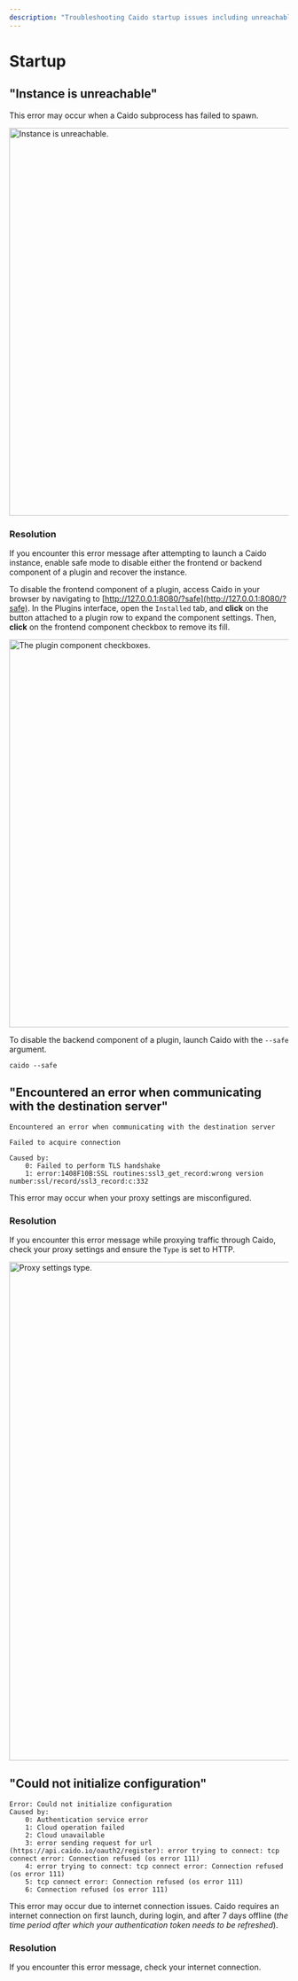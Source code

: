 ```yaml
---
description: "Troubleshooting Caido startup issues including unreachable instances, connection errors, and configuration problems."
---
```


# Startup

## "Instance is unreachable"

This error may occur when a Caido subprocess has failed to spawn.

<img alt="Instance is unreachable." src="/_images/instance_is_unreachable.png" width=700px center/>

### Resolution

If you encounter this error message after attempting to launch a Caido instance, enable safe mode to disable either the frontend or backend component of a plugin and recover the instance.

To disable the frontend component of a plugin, access Caido in your browser by navigating to [http://127.0.0.1:8080/?safe](http://127.0.0.1:8080/?safe). In the Plugins interface, open the `Installed` tab, and **click** on the <code><Icon icon="fas fa-angle-right" /></code> button attached to a plugin row to expand the component settings. Then, **click** on the frontend component checkbox to remove its fill.

<img alt="The plugin component checkboxes." src="/_images/plugin_frontend_component_disabled.png" width=700px center/>

To disable the backend component of a plugin, launch Caido with the `--safe` argument.

```
caido --safe
```

## "Encountered an error when communicating with the destination server"

```
Encountered an error when communicating with the destination server

Failed to acquire connection

Caused by:
    0: Failed to perform TLS handshake
    1: error:1408F10B:SSL routines:ssl3_get_record:wrong version number:ssl/record/ssl3_record:c:332
```

This error may occur when your proxy settings are misconfigured.

### Resolution

If you encounter this error message while proxying traffic through Caido, check your proxy settings and ensure the `Type` is set to HTTP.

<img alt="Proxy settings type." src="/_images/proxy_settings_type.png" width=900px center/>

## "Could not initialize configuration"

```
Error: Could not initialize configuration
Caused by:
    0: Authentication service error
    1: Cloud operation failed
    2: Cloud unavailable
    3: error sending request for url (https://api.caido.io/oauth2/register): error trying to connect: tcp connect error: Connection refused (os error 111)
    4: error trying to connect: tcp connect error: Connection refused (os error 111)
    5: tcp connect error: Connection refused (os error 111)
    6: Connection refused (os error 111)
```

This error may occur due to internet connection issues. Caido requires an internet connection on first launch, during login, and after 7 days offline (_the time period after which your authentication token needs to be refreshed_).

### Resolution

If you encounter this error message, check your internet connection.
